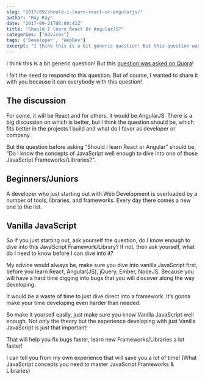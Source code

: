 ```yaml
---
slug: "2017/09/should-i-learn-react-or-angularjs/"
author: "Ray Ray"
date: "2017-09-21T08:00:41Z"
title: "Should I learn React Or AngularJS?"
categories: ["Advices"]
tags: ['Developer', 'WebDev']
excerpt: "I think this is a bit generic question! But this question was asked on Quora!I felt the need to res..."
---
```


I think this is a bit generic question! But this [question was asked on Quora](https://www.quora.com/Should-I-learn-React-or-AngularJS)!

I felt the need to respond to this question. But of course, I wanted to share it with you because it can everybody with this question!

## The discussion

For some, it will be React and for others, it would be AngularJS. There is a big discussion on which is better, but I think the question should be, which fits better in the projects I build and what do I favor as developer or company.

But the question before asking “Should I learn React or Angular” should be, “Do I know the concepts of JavaScript well enough to dive into one of those JavaScript Frameworks/Libraries?".

## Beginners/Juniors

A developer who just starting out with Web Development is overloaded by a number of tools, libraries, and frameworks. Every day there comes a new one to the list.

## Vanilla JavaScript

So if you just starting out, ask yourself the question, do I know enough to dive into this JavaScript Framework/Library? If not, then ask yourself, what do I need to know before I can dive into it?

My advice would always be, make sure you dive into vanilla JavaScript first, before you learn React, Angular(JS), jQuery, Ember, NodeJS. Because you will have a hard time digging into bugs that you will discover along the way developing.

It would be a waste of time to just dive direct into a framework. It’s gonna make your time developing even harder than needed.

So make it yourself easily, just make sure you know Vanilla JavaScript well enough. Not only the theory but the experience developing with just Vanilla JavaScript is just that important!

That will help you fix bugs faster, learn new Frameworks/Libraries a lot faster!

I can tell you from my own experience that will save you a lot of time! (What JavaScript concepts you need to master JavaScript Frameworks & Libraries)
